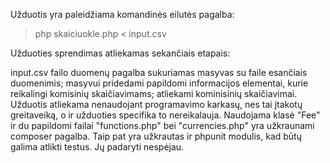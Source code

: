 Užduotis yra paleidžiama komandinės eilutės pagalba:

> php skaiciuokle.php < input.csv

Užduoties sprendimas atliekamas sekančiais etapais:

input.csv failo duomenų pagalba sukuriamas masyvas su faile esančiais duomenimis;
masyvui pridedami papildomi informacijos elementai, kurie reikalingi komisinių skaičiavimams;
atliekami kominisinių skaičiavimai.
Užduotis atliekama nenaudojant programavimo karkasų, nes tai įtakotų greitaveiką, o ir užduoties specifika to nereikalauja. Naudojama klasė "Fee" ir du papildomi failai "functions.php" bei "currencies.php" yra užkraunami composer pagalba. Taip pat yra užkrautas ir phpunit modulis, kad būtų galima atlikti testus. Jų padaryti nespėjau.